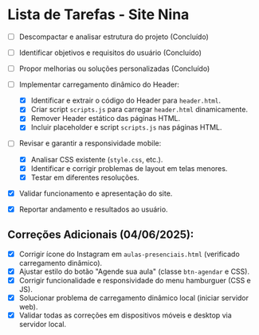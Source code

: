 # Lista de Tarefas - Site Nina

- [ ] Descompactar e analisar estrutura do projeto (Concluído)
- [ ] Identificar objetivos e requisitos do usuário (Concluído)
- [ ] Propor melhorias ou soluções personalizadas (Concluído)
- [ ] Implementar carregamento dinâmico do Header:
    - [x] Identificar e extrair o código do Header para `header.html`.
    - [x] Criar script `scripts.js` para carregar `header.html` dinamicamente.
    - [x] Remover Header estático das páginas HTML.
    - [x] Incluir placeholder e script `scripts.js` nas páginas HTML.
- [ ] Revisar e garantir a responsividade mobile:
    - [x] Analisar CSS existente (`style.css`, etc.).
    - [x] Identificar e corrigir problemas de layout em telas menores.
    - [x] Testar em diferentes resoluções.
- [x] Validar funcionamento e apresentação do site.
- [x] Reportar andamento e resultados ao usuário.



## Correções Adicionais (04/06/2025):

- [x] Corrigir ícone do Instagram em `aulas-presenciais.html` (verificado carregamento dinâmico).
- [x] Ajustar estilo do botão "Agende sua aula" (classe `btn-agendar` e CSS).
- [x] Corrigir funcionalidade e responsividade do menu hamburguer (CSS e JS).
- [x] Solucionar problema de carregamento dinâmico local (iniciar servidor web).
- [x] Validar todas as correções em dispositivos móveis e desktop via servidor local.

